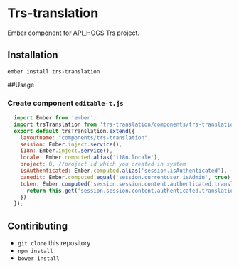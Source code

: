# Trs-translation

Ember component for API_HOGS Trs project.

## Installation

`ember install trs-translation`

##Usage

### Create component `editable-t.js`
```javascript
  import Ember from 'ember';
  import trsTranslation from 'trs-translation/components/trs-translation';
  export default trsTranslation.extend({
    layoutname: "components/trs-translation",
    session: Ember.inject.service(),
    i18n: Ember.inject.service(),
    locale: Ember.computed.alias('i18n.locale'),
    project: 0, //project id which you created in system
    isAuthenticated: Ember.computed.alias('session.isAuthenticated'),
    canedit: Ember.computed.equal('session.currentuser.isAdmin', true),
    token: Ember.computed('session.session.content.authenticated.translation_token', function() {
      return this.get('session.session.content.authenticated.translation_token');
    })
  });
```

## Contiributing

* `git clone` this repository
* `npm install`
* `bower install`
